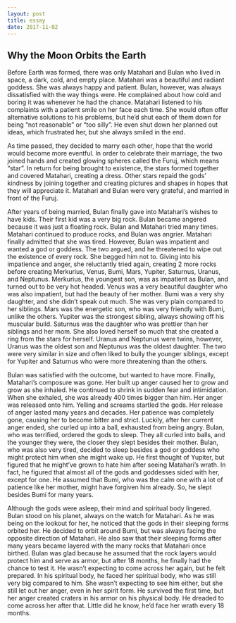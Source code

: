 ```yaml
---
layout: post
title: essay
date: 2017-11-02
---
```

<div class="content">
<h2> Why the Moon Orbits the Earth </h2>
<p>
 Before Earth was formed, there was only Matahari and Bulan who lived in space, a dark, cold, and empty place. Matahari was a beautiful and radiant goddess. She was always happy and patient. Bulan, however, was always dissatisfied with the way things were. He complained about how cold and boring it was whenever he had the chance. Matahari listened to his complaints with a patient smile on her face each time. She would often offer alternative solutions to his problems, but he’d shut each of them down for being “not reasonable” or “too silly”. He even shut down her planned out ideas, which frustrated her, but she always smiled in the end. 
</p>
<p>
As time passed, they decided to marry each other, hope that the world would become more eventful. In order to celebrate their marriage, the two joined hands and created glowing spheres called the Furuj, which means “star”. In return for being brought to existence, the stars formed together and covered Matahari, creating a dress. Other stars repaid the gods’ kindness by joining together and creating pictures and shapes in hopes that they will appreciate it. Matahari and Bulan were very grateful, and married in front of the Furuj.
</p>
<p>
After years of being married, Bulan finally gave into Matahari’s wishes to have kids. Their first kid was a very big rock. Bulan became angered because it was just a floating rock. Bulan and Matahari tried many times. Matahari continued to produce rocks, and Bulan was angrier. Matahari finally admitted that she was tired. However, Bulan was impatient and wanted a god or goddess. The two argued, and he threatened to wipe out the existence of every rock. She begged him not to. Giving into his impatience and anger, she reluctantly tried again, creating 2 more rocks before creating Merkurius, Venus, Bumi, Mars, Yupiter, Saturnus, Uranus, and Neptunus. Merkurius, the youngest son, was as impatient as Bulan, and turned out to be very hot headed. Venus was a very beautiful daughter who was also impatient, but had the beauty of her mother. Bumi was a very shy daughter, and she didn’t speak out much. She was very plain compared to her siblings. Mars was the energetic son, who was very friendly with Bumi, unlike the others. Yupiter was the strongest sibling, always showing off his muscular build. Saturnus was the daughter who was prettier than her siblings and her mom. She also loved herself so much that  she created a ring from the stars for herself. Uranus and Neptunus were twins, however, Uranus was the oldest son and Neptunus was the oldest daughter. The two were very similar in size and often liked to bully the younger siblings, except for Yupiter and Saturnus who were more threatening than the others.
</p>
<p>
Bulan was satisfied with the outcome, but wanted to have more. Finally, Matahari’s composure was gone. Her built up anger caused her to grow and grow as she inhaled. He continued to shrink in sudden fear and intimidation. When she exhaled, she was already 400 times bigger than him. Her anger was released onto him. Yelling and screams startled the gods. Her release of anger lasted many years and decades. Her patience was completely gone, causing her to become bitter and strict. Luckily, after her current anger ended, she curled up into a ball, exhausted from being angry. Bulan, who was terrified, ordered the gods to sleep. They all curled into balls, and the younger they were, the closer they slept besides their mother. Bulan, who was also very tired, decided to sleep besides a god or goddess who might protect him when she might wake up. He first thought of Yupiter, but figured that he might’ve grown to hate him after seeing Matahari’s wrath. In fact, he figured that almost all of the gods and goddesses sided with her, except for one. He assumed that Bumi, who was the calm one with a lot of patience like her mother, might have forgiven him already. So, he slept besides Bumi for many years.
</p>
<p>
Although the gods were asleep, their mind and spiritual body lingered. Bulan stood on his planet, always on the watch for Matahari. As he was being on the lookout for her, he noticed that the gods in their sleeping forms orbited her. He decided to orbit around Bumi, but was always facing the opposite direction of Matahari. He also saw that their sleeping forms after many years became layered with the many rocks that Matahari once birthed. Bulan was glad because he assumed that the rock layers would protect him and serve as armor, but after 18 months, he finally had the chance to test it. He wasn’t expecting to come across her again, but he felt prepared. In his spiritual body, he faced her spiritual body, who was still very big compared to him. She wasn’t expecting to see him either, but she still let out her anger, even in her spirit form. He survived the first time, but her anger created craters in his armor on his physical body. He dreaded to come across her after that. Little did he know, he’d face her wrath every 18 months.
</p>
</div>
